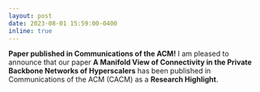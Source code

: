 ```yaml
---
layout: post
date: 2023-08-01 15:59:00-0400
inline: true
---
```


**Paper published in Communications of the ACM!** I am pleased to announce that our paper **A Manifold View of Connectivity in the Private Backbone Networks of Hyperscalers** has been published in Communications of the ACM (CACM) as a **Research Highlight**.
